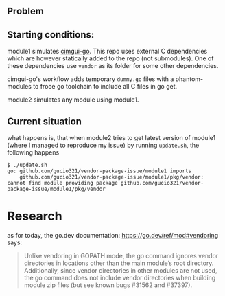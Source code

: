## Problem

## Starting conditions:

module1 simulates [cimgui-go](https://github.com/AllenDang/cimgui-go).
This repo uses external C dependencies which are however statically added to the repo (not submodules).
One of these dependencies use `vendor` as its folder for some other dependencies.

cimgui-go's workflow adds temporary `dummy.go` files with a phantom-modules to froce go toolchain to include all C files in go get.

module2 simulates any module using module1.

## Current situation

what happens is, that when module2 tries to get latest version of module1 (where I managed to reproduce my issue) by running `update.sh`,
the following happens

```console
$ ./update.sh
go: github.com/gucio321/vendor-package-issue/module1 imports
	github.com/gucio321/vendor-package-issue/module1/pkg/vendor: cannot find module providing package github.com/gucio321/vendor-package-issue/module1/pkg/vendor
```

# Research

as for today, the go.dev documentation: https://go.dev/ref/mod#vendoring
says:

> Unlike vendoring in GOPATH mode, the go command ignores vendor directories in locations other than the main module’s root directory. Additionally, since vendor directories in other modules are not used, the go command does not include vendor directories when building module zip files (but see known bugs #31562 and #37397).
